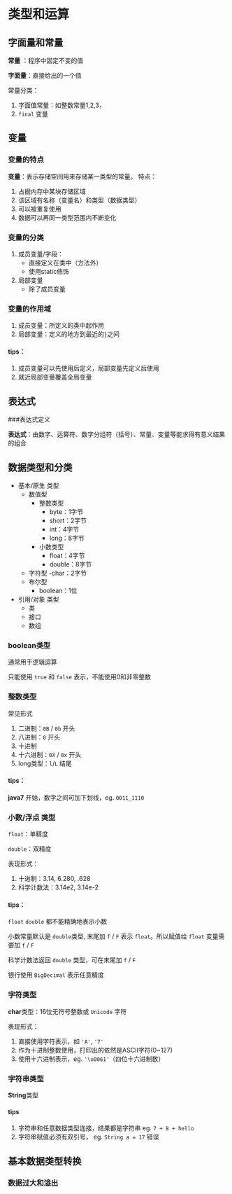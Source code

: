 # 类型和运算

## 字面量和常量

**常量** ：程序中固定不变的值

**字面量**：直接给出的一个值

常量分类：
1. 字面值常量：如整数常量1,2,3，
2. `final` 变量

## 变量

### 变量的特点

**变量**：表示存储空间用来存储某一类型的常量。
特点：
1. 占据内存中某块存储区域
2. 该区域有名称（变量名）和类型（数据类型）
3. 可以被重复使用
4. 数据可以再同一类型范围内不断变化

### 变量的分类

1. 成员变量/字段：
	- 直接定义在类中（方法外）
	- 使用static修饰
2. 局部变量
	- 除了成员变量

### 变量的作用域

1. 成员变量：所定义的类中起作用
2. 局部变量：定义的地方到最近的`}`之间

#### tips：

1. 成员变量可以先使用后定义，局部变量先定义后使用
2. 就近局部变量覆盖全局变量

## 表达式

###表达式定义

**表达式**：由数字、运算符、数字分组符（括号）、常量、变量等能求得有意义结果的组合

## 数据类型和分类

- 基本/原生 类型
	- 数值型
		- 整数类型
			- byte：1字节
			- short：2字节
			- int：4字节
			- long：8字节
		- 小数类型
			- float：4字节
			- double：8字节
	- 字符型
		-char：2字节
	- 布尔型
		- boolean：1位
- 引用/对象 类型
	- 类
	- 接口
	- 数组

### boolean类型

通常用于逻辑运算

只能使用 `true` 和 `false` 表示，不能使用0和非零整数

### 整数类型

常见形式
1. 二进制：`0B` / `0b` 开头
2. 八进制：`0` 开头
3. 十进制
4. 十六进制：`0X` / `0x` 开头
5. long类型：`l`/`L` 结尾

#### tips：
**java7** 开始，数字之间可加下划线，eg. `0011_1110`

### 小数/浮点 类型
`float`：单精度

`double`：双精度

表现形式：
1. 十进制：3.14, 6.280, .628
2. 科学计数法：3.14e2, 3.14e-2

#### tips：
`float` `double` 都不能精确地表示小数

小数常量默认是 `double`类型, 末尾加 `f` / `F` 表示 `float`。所以赋值给 `float` 变量需要加 `f` / `F`

科学计数法返回 `double` 类型，可在末尾加 `f` / `F`

银行使用 `BigDecimal` 表示任意精度

### 字符类型
**char**类型：16位无符号整数或 `Unicode` 字符

表现形式：
1. 直接使用字符表示，如 `'A'`, `'7'`
2. 作为十进制整数使用，打印出的依然是ASCII字符(0~127)
3. 使用十六进制表示，eg. `'\u0061'`（四位十六进制数）

### 字符串类型

**String**类型

#### tips

1. 字符串和任意数据类型连接，结果都是字符串 eg. `7 + 8 + hello`
2. 字符串赋值必须有双引号， eg. `String a = 17` 错误

## 基本数据类型转换

### 数据过大和溢出
